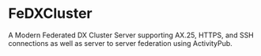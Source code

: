 # FeDXCluster
A Modern Federated DX Cluster Server supporting AX.25, HTTPS, and SSH connections as well as server to server federation using ActivityPub.


